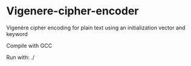 # Vigenere-cipher-encoder
Vigenère cipher encoding for plain text using an initialization vector and keyword

Compile with GCC

Run with: ./<exe> <filename> <password> <vector>
